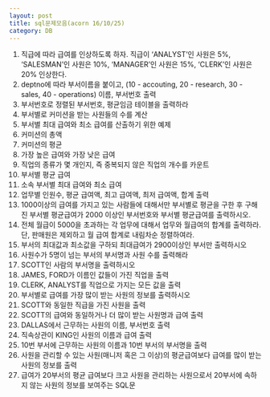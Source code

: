 ```yaml
---
layout: post
title: sql문제모음(acorn 16/10/25)
category: DB
---
```


1. 직급에 따라 급여를 인상하도록 하자. 직급이 ‘ANALYST’인 사원은 5%, ‘SALESMAN’인 사원은 10%, ‘MANAGER’인 사원은 15%, ‘CLERK’인 사원은 20% 인상한다.
2. deptno에 따라 부서이름을 붙이고, (10 - accouting, 20 - research, 30 - sales, 40 - operations) 이름, 부서번호 출력
3. 부서번호로 정렬된 부서번호, 평균임금 테이블을 출력하라
4. 부서별로 커미션을 받는 사원들의 수를 계산
5. 부서별 최대 급여와 최소 급여를 산출하기 위한 예제
6. 커미션의 총액
7. 커미션의 평균
8. 가장 높은 급여와 가장 낮은 급여
9. 직업의 종류가 몇 개인지, 즉 중복되지 않은 직업의 개수를 카운트
10. 부서별 평균 급여
11. 소속 부서별 최대 급여와 최소 급여
12. 업무별 인원수, 평균 급여액, 최고 급여액, 최저 급여액, 합계 출력
13. 1000이상의 급여를 가지고 있는 사람들에 대해서만 부서별로 평균을 구한 후 구해진 부서별 평균급여가 2000 이상인 부서번호와 부서별 평균급여를 출력하시오.
14. 전체 월급이 5000을 초과하는 각 업무에 대해서 업무와 월급여의 합계를 출력하라. 단, 판매원은 제외하고 월 급여 합계로 내림차순 정렬하여라.
15. 부서의 최대값과 최소값을 구하되 최대급여가 2900이상인 부서만 출력하시오
16. 사원수가 5명이 넘는 부서의 부서명과 사원 수를 출력해라
17. SCOTT인 사람의 부서명을 출력하시오
18. JAMES, FORD가 이름인 값들이 가진 직업을 출력
19. CLERK, ANALYST를 직업으로 가지는 모든 값을 출력
20. 부서별로 급여를 가장 많이 받는 사원의 정보를 출력하시오
21. SCOTT와 동일한 직급을 가진 사원을 출력
22. SCOTT의 급여와 동일하거나 더 많이 받는 사원명과 급여 출력
23. DALLAS에서 근무하는 사원의 이름, 부서번호 출력
24. 직속상관이 KING인 사원의 이름과 급여 출력
25. 10번 부서에 근무하는 사원의 이름과 10번 부서의 부서명을 출력
26. 사원을 관리할 수 있는 사원(매니저 혹은 그 이상)의 평균급여보다 급여를 많이 받는 사원의 정보를 출력
27. 급여가 20부서의 평균 급여보다 크고 사원을 관리하는 사원으로서 20부서에 속하지 않는 사원의 정보를 보여주는 SQL문

